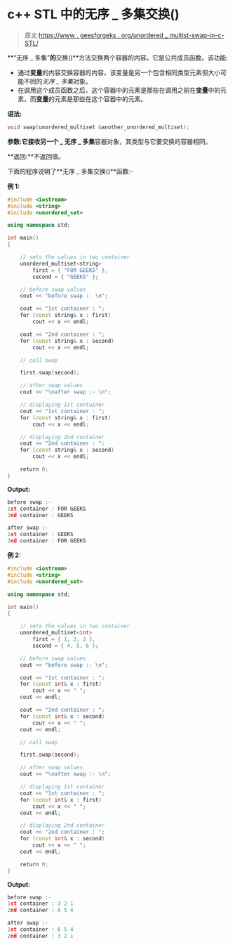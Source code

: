 # c++ STL 中的无序 _ 多集交换()

> 原文:[https://www . geesforgeks . org/unordered _ multist-swap-in-c-STL/](https://www.geeksforgeeks.org/unordered_multiset-swap-in-c-stl/)

**“无序 _ 多集”**的**交换()**方法交换两个容器的内容。它是公共成员函数。该功能:

*   通过**变量**的内容交换容器的内容，该变量是另一个包含相同类型元素但大小可能不同的*无序 _ 多集*对象。
*   在调用这个成员函数之后，这个容器中的元素是那些在调用之前在**变量**中的元素，而**变量**的元素是那些在这个容器中的元素。

**语法:**

```cpp
void swap(unordered_multiset &another_unordered_multiset);
```

**参数:**它接收**另一个 _ 无序 _ 多集**容器对象，其类型与它要交换的容器相同。

**返回:**不返回值。

下面的程序说明了**无序 _ 多集交换()**函数:-

**例 1:**

```cpp
#include <iostream>
#include <string>
#include <unordered_set>

using namespace std;

int main()
{

    // sets the values in two container
    unordered_multiset<string>
        first = { "FOR GEEKS" },
        second = { "GEEKS" };

    // before swap values
    cout << "before swap :- \n";

    cout << "1st container : ";
    for (const string& x : first)
        cout << x << endl;

    cout << "2nd container : ";
    for (const string& x : second)
        cout << x << endl;

    // call swap

    first.swap(second);

    // after swap values
    cout << "\nafter swap :- \n";

    // displaying 1st container
    cout << "1st container : ";
    for (const string& x : first)
        cout << x << endl;

    // displaying 2nd container
    cout << "2nd container : ";
    for (const string& x : second)
        cout << x << endl;

    return 0;
}
```

**Output:**

```cpp
before swap :- 
1st container : FOR GEEKS
2nd container : GEEKS

after swap :- 
1st container : GEEKS
2nd container : FOR GEEKS

```

**例 2:**

```cpp
#include <iostream>
#include <string>
#include <unordered_set>

using namespace std;

int main()
{

    // sets the values in two container
    unordered_multiset<int>
        first = { 1, 2, 3 },
        second = { 4, 5, 6 };

    // before swap values
    cout << "before swap :- \n";

    cout << "1st container : ";
    for (const int& x : first)
        cout << x << " ";
    cout << endl;

    cout << "2nd container : ";
    for (const int& x : second)
        cout << x << " ";
    cout << endl;

    // call swap

    first.swap(second);

    // after swap values
    cout << "\nafter swap :- \n";

    // displaying 1st container
    cout << "1st container : ";
    for (const int& x : first)
        cout << x << " ";
    cout << endl;

    // displaying 2nd container
    cout << "2nd container : ";
    for (const int& x : second)
        cout << x << " ";
    cout << endl;

    return 0;
}
```

**Output:**

```cpp
before swap :- 
1st container : 3 2 1 
2nd container : 6 5 4 

after swap :- 
1st container : 6 5 4 
2nd container : 3 2 1 

```